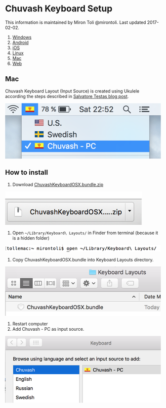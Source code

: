 # Chuvash Keyboard Setup
This information is maintained by Miron Toli @mirontoli. Last updated 2017-02-02.

1. [Windows](#windows)
1. [Android](#android)
1. [iOS](#ios)
1. [Linux](#linux)
1. [Mac](#mac)
1. [Web](#web)

## Mac

Chuvash Keyboard Layout (Input Source) is created using Ukulele according the steps described in [Salvatore Testas blog post](https://saltesta.com/hack/customizing-mac-input-source-icon/).


![Choosing Chuvash Input source](img/cv-kbd-mac-000.png?raw=true)

## How to install
1. Download [ChuvashKeyboardOSX.bundle.zip](http://bit.ly/cv-kbd-mac)

  ![Download](img/cv-kbd-mac-001.png?raw=true)

1. Open `~/Library/Keyboard\ Layouts/` in Finder from terminal (because it is a hidden folder)

  ![Open](img/cv-kbd-mac-003.png?raw=true)

1. Copy ChuvashKeyboardOSX.bundle into Keyboard Layouts directory.

  ![Copy](img/cv-kbd-mac-004.png?raw=true)

1. Restart computer
1. Add Chuvash - PC as input source. 

  ![Add input source](img/cv-kbd-mac-005.png?raw=true)

